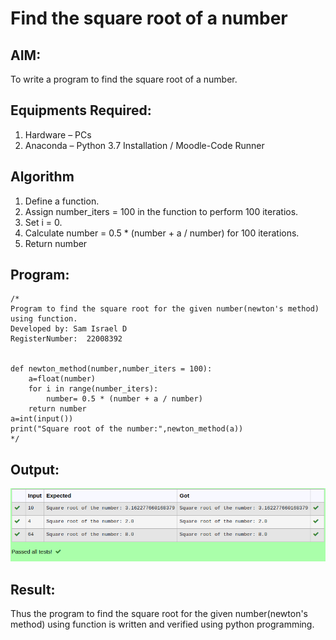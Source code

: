 # Find the square root of a number

## AIM:
To write a program to find the square root of a number.

## Equipments Required:
1. Hardware – PCs
2. Anaconda – Python 3.7 Installation / Moodle-Code Runner

## Algorithm
1. Define a function.
2. Assign number_iters = 100 in the function to perform 100 iteratios.
3. Set i = 0.
4. Calculate  number = 0.5 * (number + a / number) for 100 iterations.
5. Return number

## Program:
```
/*
Program to find the square root for the given number(newton's method) using function.
Developed by: Sam Israel D
RegisterNumber:  22008392


def newton_method(number,number_iters = 100):
    a=float(number)
    for i in range(number_iters):
        number= 0.5 * (number + a / number)
    return number
a=int(input())
print("Square root of the number:",newton_method(a))
*/
```

## Output:
![image](./sqrt.png)


## Result:
Thus the program to find the square root for the given number(newton's method) using function is written and verified using python programming.
